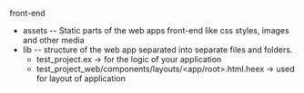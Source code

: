 front-end
- assets -- Static parts of the web apps front-end like css styles, images and other media
- lib -- structure of the web app separated into separate files and folders.
	- test_project.ex → for the logic of your application
	- test_project_web/components/layouts/\<app/root>.html.heex → used for layout of application
